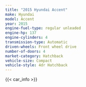 ```yaml
---
title: "2015 Hyundai Accent"
make: Hyundai
model: Accent
year: 2015
engine-fuel-type: regular unleaded
engine-hp: 137
engine-cylinders: 4
transmission-type: Automatic
driven-wheels: Front wheel drive
number-of-doors: 4
market-category: Hatchback
vehicle-size: Compact
vehicle-style: 4dr Hatchback
---
```


{{< car_info >}}

